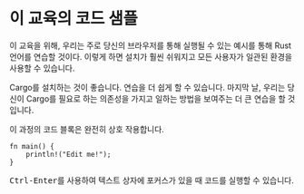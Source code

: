 # 이 교육의 코드 샘플

이 교육을 위해, 우리는 주로 당신의 브라우저를 통해 실행될 수 있는 예시를 통해 Rust 언어를 연습할 것이다. 이렇게 하면 설치가 훨씬 쉬워지고 모든 사용자가 일관된 환경을 사용할 수 있습니다.

Cargo를 설치하는 것이 좋습니다. 연습을 더 쉽게 할 수 있습니다. 마지막 날, 우리는 당신이 Cargo를 필요로 하는 의존성을 가지고 일하는 방법을 보여주는 더 큰 연습을 할 것입니다.

이 과정의 코드 블록은 완전히 상호 작용합니다.

```rust,editable
fn main() {
    println!("Edit me!");
}
```

<kbd>Ctrl-Enter</kbd>를 사용하여 텍스트 상자에 포커스가 있을 때 코드를 실행할 수 있습니다.
